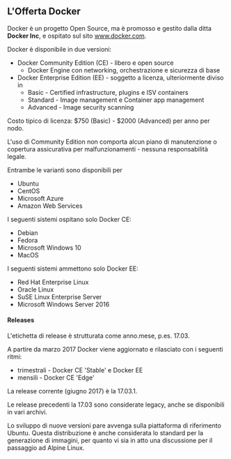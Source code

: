 ## L'Offerta Docker

Docker è un progetto Open Source, ma è promosso e gestito dalla ditta **Docker Inc**, e ospitato sul sito www.docker.com.

Docker è disponibile in due versioni:
* Docker Community Edition (CE) - libero e open source
    * Docker Engine con networking, orchestrazione e sicurezza di base
* Docker Enterprise Edition (EE) - soggetto a licenza, ulteriormente diviso in
    * Basic - Certified infrastructure, plugins e ISV containers
    * Standard - Image management e Container app management
    * Advanced - Image security scanning

Costo tipico di licenza: $750 (Basic) - $2000 (Advanced) per anno per nodo.

L'uso di Community Edition non comporta alcun piano di manutenzione o copertura assicurativa per malfunzionamenti - nessuna responsabilità legale.

Entrambe le varianti sono disponibili per 
* Ubuntu
* CentOS
* Microsoft Azure
* Amazon Web Services

I seguenti sistemi ospitano solo Docker CE:
* Debian
* Fedora
* Microsoft Windows 10
* MacOS

I seguenti sistemi ammettono solo Docker EE:
* Red Hat Enterprise Linux
* Oracle Linux
* SuSE Linux Enterprise Server
* Microsoft Windows Server 2016

#### Releases

L'etichetta di release è strutturata come anno.mese, p.es. 17.03.

A partire da marzo 2017 Docker viene aggiornato e rilasciato con i seguenti ritmi:
* trimestrali - Docker CE 'Stable' e Docker EE
* mensili - Docker CE 'Edge'

La release corrente (giugno 2017) è la 17.03.1.

Le release precedenti la 17.03 sono considerate legacy, anche se disponibili in vari archivi.

Lo sviluppo di nuove versioni pare avvenga sulla piattaforma di riferimento Ubuntu. Questa distribuzione è anche considerata lo standard per la generazione di immagini, per quanto vi sia in atto una discussione per il passaggio ad Alpine Linux.

